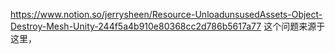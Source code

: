 https://www.notion.so/jerrysheen/Resource-UnloadunsusedAssets-Object-Destroy-Mesh-Unity-244f5a4b910e80368cc2d786b5617a77
这个问题来源于这里，